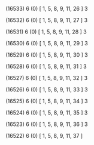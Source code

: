 (16533) 6 (0) [ 1, 5, 8, 9, 11, 26 ] 3 


(16532) 6 (0) [ 1, 5, 8, 9, 11, 27 ] 3 


(16531) 6 (0) [ 1, 5, 8, 9, 11, 28 ] 3 


(16530) 6 (0) [ 1, 5, 8, 9, 11, 29 ] 3 


(16529) 6 (0) [ 1, 5, 8, 9, 11, 30 ] 3 


(16528) 6 (0) [ 1, 5, 8, 9, 11, 31 ] 3 


(16527) 6 (0) [ 1, 5, 8, 9, 11, 32 ] 3 


(16526) 6 (0) [ 1, 5, 8, 9, 11, 33 ] 3 


(16525) 6 (0) [ 1, 5, 8, 9, 11, 34 ] 3 


(16524) 6 (0) [ 1, 5, 8, 9, 11, 35 ] 3 


(16523) 6 (0) [ 1, 5, 8, 9, 11, 36 ] 3 


(16522) 6 (0) [ 1, 5, 8, 9, 11, 37 ]  

